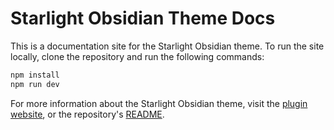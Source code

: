 # Starlight Obsidian Theme Docs

This is a documentation site for the Starlight Obsidian theme.
To run the site locally, clone the repository and run the following commands:

```bash
npm install
npm run dev
```

For more information about the Starlight Obsidian theme, visit the [plugin website](https://fevol.github.io/starlight-theme-obsidian/),
or the repository's [README](https://github.com/fevol/starlight-theme-obsidian/blob/main/packages/starlight-theme-obsidian/README.md).
